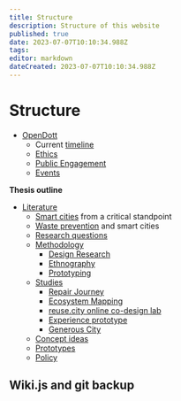 ```yaml
---
title: Structure
description: Structure of this website
published: true
date: 2023-07-07T10:10:34.988Z
tags: 
editor: markdown
dateCreated: 2023-07-07T10:10:34.988Z
---
```


# Structure

- [OpenDott](/opendott)
	- Current [timeline](/opendott/timeline)
  - [Ethics](/opendott/ethics)
  - [Public Engagement](/opendott/dissemination)
  - [Events](/opendott/events)

**Thesis outline**

- [Literature](/opendott/literature)
  	- [Smart cities](/opendott/literature/smart-cities) from a critical standpoint
    - [Waste prevention](/opendott/literature/waste-prevention) and smart cities
  - [Research questions](/opendott/research-questions)
  - [Methodology](/opendott/methodology)
  	- [Design Research](/opendott/methodology/design-research)
    - [Ethnography](/opendott/methodology/ethnography)
    - [Prototyping](/opendott/methodology/prototyping)
  - [Studies](/opendott/studies)
  	- [Repair Journey](/opendott/studies/repair-journey)
    - [Ecosystem Mapping](/opendott/studies/ecosystem-mapping)
    - [reuse.city online co-design lab](/opendott/studies/reuse-city)
    - [Experience prototype](/opendott/studies/experience-prototype)
    - [Generous City](/opendott/studies/generous-city)
  - [Concept ideas](/opendott/concept-ideas)
  - [Prototypes](/opendott/prototypes)
  - [Policy](/opendott/policy)

## Wiki.js and git backup
